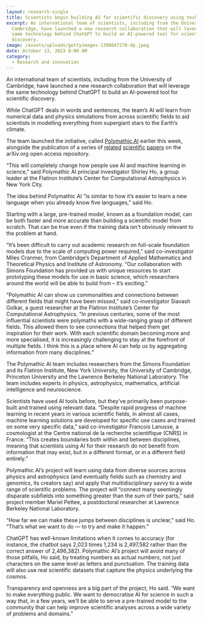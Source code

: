```yaml
---
layout: research-single
title: Scientists begin building AI for scientific discovery using tech behind ChatGPT
excerpt: An international team of scientists, including from the University of
  Cambridge, have launched a new research collaboration that will leverage the
  same technology behind ChatGPT to build an AI-powered tool for scientific
  discovery.
image: /assets/uploads/gettyimages-1398047278-dp.jpeg
date: October 13, 2023 8:00 AM
category:
  - Research and innovation
---
```

An international team of scientists, including from the University of Cambridge, have launched a new research collaboration that will leverage the same technology behind ChatGPT to build an AI-powered tool for scientific discovery.

While ChatGPT deals in words and sentences, the team’s AI will learn from numerical data and physics simulations from across scientific fields to aid scientists in modelling everything from supergiant stars to the Earth’s climate.

The team launched the initiative, called [Polymathic AI](https://polymathic-ai.org/) earlier this week, alongside the publication of a series of [related](https://arxiv.org/abs/2310.02994) [scientific](https://arxiv.org/abs/2310.02989) [papers](https://arxiv.org/abs/2310.03024) on the arXiv.org open access repository.

“This will completely change how people use AI and machine learning in science,” said Polymathic AI principal investigator Shirley Ho, a group leader at the Flatiron Institute’s Center for Computational Astrophysics in New York City.

The idea behind Polymathic AI “is similar to how it’s easier to learn a new language when you already know five languages,” said Ho.

Starting with a large, pre-trained model, known as a foundation model, can be both faster and more accurate than building a scientific model from scratch. That can be true even if the training data isn’t obviously relevant to the problem at hand.

“It’s been difficult to carry out academic research on full-scale foundation models due to the scale of computing power required,” said co-investigator Miles Cranmer, from Cambridge’s Department of Applied Mathematics and Theoretical Physics and Institute of Astronomy. “Our collaboration with Simons Foundation has provided us with unique resources to start prototyping these models for use in basic science, which researchers around the world will be able to build from – it’s exciting.”

“Polymathic AI can show us commonalities and connections between different fields that might have been missed,” said co-investigator Siavash Golkar, a guest researcher at the Flatiron Institute’s Center for Computational Astrophysics. “In previous centuries, some of the most influential scientists were polymaths with a wide-ranging grasp of different fields. This allowed them to see connections that helped them get inspiration for their work. With each scientific domain becoming more and more specialised, it is increasingly challenging to stay at the forefront of multiple fields. I think this is a place where AI can help us by aggregating information from many disciplines.”

The Polymathic AI team includes researchers from the Simons Foundation and its Flatiron Institute, New York University, the University of Cambridge, Princeton University and the Lawrence Berkeley National Laboratory. The team includes experts in physics, astrophysics, mathematics, artificial intelligence and neuroscience.

Scientists have used AI tools before, but they’ve primarily been purpose-built and trained using relevant data. “Despite rapid progress of machine learning in recent years in various scientific fields, in almost all cases, machine learning solutions are developed for specific use cases and trained on some very specific data,” said co-investigator Francois Lanusse, a cosmologist at the Centre national de la recherche scientifique (CNRS) in France. “This creates boundaries both within and between disciplines, meaning that scientists using AI for their research do not benefit from information that may exist, but in a different format, or in a different field entirely.”

Polymathic AI’s project will learn using data from diverse sources across physics and astrophysics (and eventually fields such as chemistry and genomics, its creators say) and apply that multidisciplinary savvy to a wide range of scientific problems. The project will “connect many seemingly disparate subfields into something greater than the sum of their parts,” said project member Mariel Pettee, a postdoctoral researcher at Lawrence Berkeley National Laboratory.

“How far we can make these jumps between disciplines is unclear,” said Ho. “That’s what we want to do — to try and make it happen.”

ChatGPT has well-known limitations when it comes to accuracy (for instance, the chatbot says 2,023 times 1,234 is 2,497,582 rather than the correct answer of 2,496,382). Polymathic AI’s project will avoid many of those pitfalls, Ho said, by treating numbers as actual numbers, not just characters on the same level as letters and punctuation. The training data will also use real scientific datasets that capture the physics underlying the cosmos.

Transparency and openness are a big part of the project, Ho said. “We want to make everything public. We want to democratise AI for science in such a way that, in a few years, we’ll be able to serve a pre-trained model to the community that can help improve scientific analyses across a wide variety of problems and domains.”